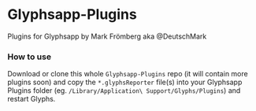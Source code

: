 # Glyphsapp-Plugins
Plugins for Glyphsapp by Mark Frömberg aka @DeutschMark

### How to use

Download or clone this whole `Glyphsapp-Plugins` repo (it will contain more plugins soon) and copy the `*.glyphsReporter` file(s) into your Glyphsapp Plugins folder (eg. `/Library/Application\ Support/Glyphs/Plugins`) and restart Glyphs.
